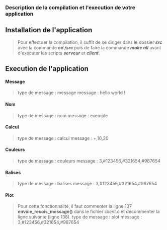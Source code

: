 ### Description de la compilation et l'execution de votre application
## Installation de l'application
> Pour effectuer la compilation, il suffit de se diriger dans le dossier **_src_** avec la commande **_cd /src_** puis de faire la commande **_make all_** avant d'exécuter les scripts **_serveur_** et **_client_**.

## Execution de l'application
#### Message
> type de message : message
message : hello world !
#### Nom
> type de message : nom
message : exemple
#### Calcul
> type de message : calcul
message : +,10,20
#### Couleurs
> type de message : couleurs
message : 3,#123456,#321654,#987654
#### Balises
> type de message : balises
message : 3,#123456,#321654,#987654
#### Plot
>Pour cette fonctionnalité, il faut commenter la ligne 137 **envoie_recois_message()** dans le fichier _client.c_ et décommenter la ligne suivante (ligne 138). 
type de message : plot
message : 3,#123456,#321654,#987654